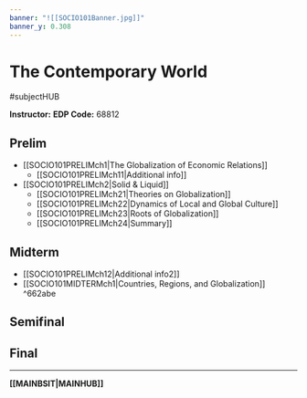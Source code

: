 ```yaml
---
banner: "![[SOCIO101Banner.jpg]]"
banner_y: 0.308
---
```

# The Contemporary World
#subjectHUB 

**Instructor:** 
**EDP Code:** 68812

## Prelim
- [[SOCIO101PRELIMch1|The Globalization of Economic Relations]]
	- [[SOCIO101PRELIMch11|Additional info]]
- [[SOCIO101PRELIMch2|Solid & Liquid]]
	- [[SOCIO101PRELIMch21|Theories on Globalization]]
	- [[SOCIO101PRELIMch22|Dynamics of Local and Global Culture]]
	- [[SOCIO101PRELIMch23|Roots of Globalization]]
	- [[SOCIO101PRELIMch24|Summary]]

## Midterm
- [[SOCIO101PRELIMch12|Additional info2]]
- [[SOCIO101MIDTERMch1|Countries, Regions, and Globalization]] ^662abe

## Semifinal

## Final

---
**[[MAINBSIT|MAINHUB]]**

